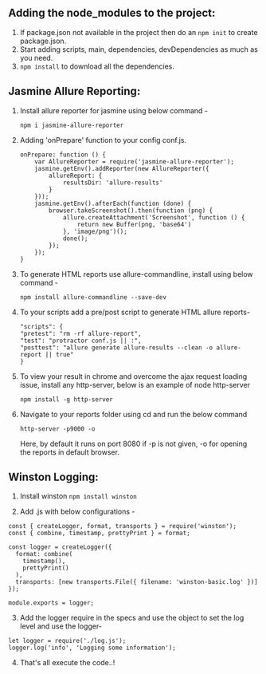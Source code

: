 ## Adding the node_modules to the project:

1. If package.json not available in the project then do an ```npm init``` to create package.json.
2. Start adding scripts, main, dependencies, devDependencies as much as you need.
3. ```npm install``` to download all the dependencies.

## Jasmine Allure Reporting:

1. Install allure reporter for jasmine using below command -
    
    ```npm i jasmine-allure-reporter```

2. Adding 'onPrepare' function to your config conf.js.

    ```
    onPrepare: function () {
        var AllureReporter = require('jasmine-allure-reporter');
        jasmine.getEnv().addReporter(new AllureReporter({
            allureReport: {
                resultsDir: 'allure-results'
            }
        }));
        jasmine.getEnv().afterEach(function (done) {
            browser.takeScreenshot().then(function (png) {
                allure.createAttachment('Screenshot', function () {
                    return new Buffer(png, 'base64')
                }, 'image/png')();
                done();
            });
        });
    }
    ```

3. To generate HTML reports use allure-commandline, install using below command -
    
    ```npm install allure-commandline --save-dev```

4. To your scripts add a pre/post script to generate HTML allure reports-
    
    ```
    "scripts": {
    "pretest": "rm -rf allure-report",
    "test": "protractor conf.js || :",
    "posttest": "allure generate allure-results --clean -o allure-report || true"
    }
    ```
5. To view your result in chrome and overcome the ajax request loading issue, install any http-server, below is an example of node http-server
    
    ```npm install -g http-server```

6. Navigate to your reports folder using cd and run the below command

    ```http-server -p9000 -o```
    
    Here, by default it runs on port 8080 if -p is not given, -o for opening the reports in default browser.

## Winston Logging:

1. Install winston
	```npm install winston```

2. Add <logger-name>.js with below configurations -

```
const { createLogger, format, transports } = require('winston');
const { combine, timestamp, prettyPrint } = format;
 
const logger = createLogger({
  format: combine(
    timestamp(),
    prettyPrint()
  ),
  transports: [new transports.File({ filename: 'winston-basic.log' })]
});

module.exports = logger;
```

3. Add the logger require in the specs and use the object to set the log level and use the logger-
```
let logger = require('./log.js');
logger.log('info', 'Logging some information');
```

4. That's all execute the code..!